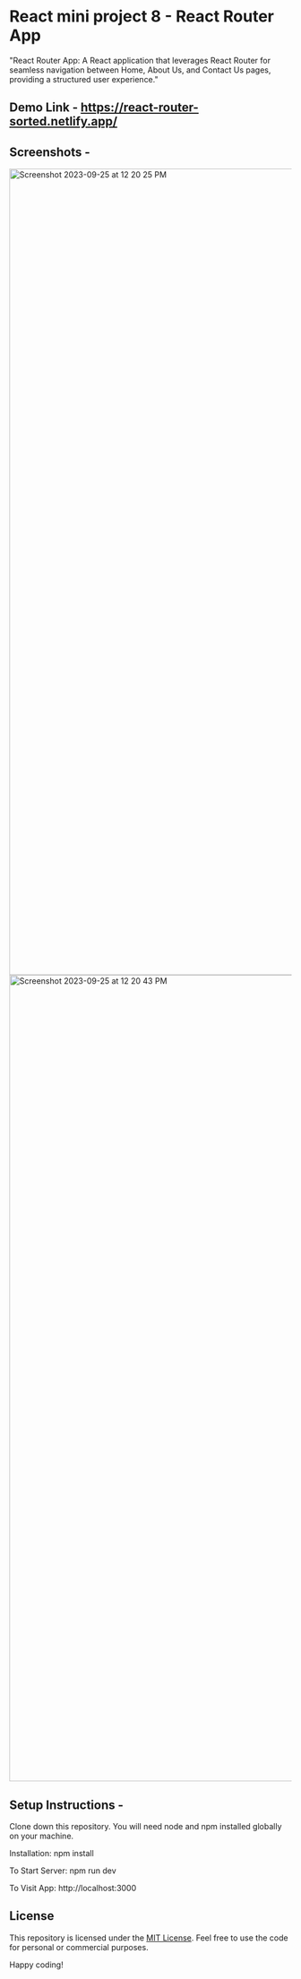 # React mini project 8 - React Router App
"React Router App: A React application that leverages React Router for seamless navigation between Home, About Us, and Contact Us pages, providing a structured user experience."

## Demo Link - https://react-router-sorted.netlify.app/

## Screenshots -

<img width="1440" alt="Screenshot 2023-09-25 at 12 20 25 PM" src="https://github.com/praduman20/React-Router-App-React-mini-project-8/assets/87388316/a3fe3256-918b-45bb-a7d2-4929166a927f">

<img width="1440" alt="Screenshot 2023-09-25 at 12 20 43 PM" src="https://github.com/praduman20/React-Router-App-React-mini-project-8/assets/87388316/02544670-3261-42a1-823b-2d6e60874854">

## Setup Instructions -

Clone down this repository. You will need node and npm installed globally on your machine.

Installation: npm install

To Start Server: npm run dev

To Visit App: http://localhost:3000

## License

This repository is licensed under the [MIT License](https://opensource.org/license/mit/). Feel free to use the code for personal or commercial purposes.

Happy coding!
